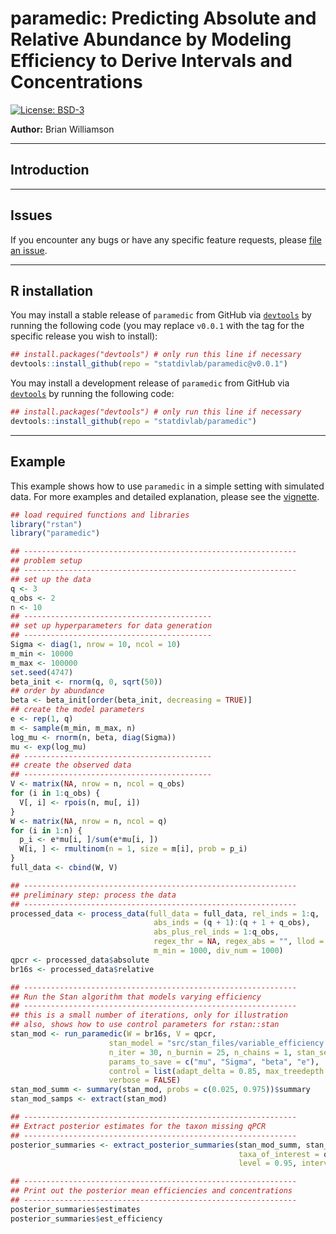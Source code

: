 # paramedic: Predicting Absolute and Relative Abundance by Modeling Efficiency to Derive Intervals and Concentrations

[![License: BSD-3](https://img.shields.io/badge/License-BSD--3--Clause-yellow)](https://opensource.org/licenses/BSD-3-Clause)

**Author:** Brian Williamson

------------------------------

## Introduction


------------------------------

## Issues

If you encounter any bugs or have any specific feature requests, please [file an issue](https://github.com/statdivlab/paramedic/issues).

------------------------------

## R installation

You may install a stable release of `paramedic` from GitHub via  [`devtools`](https://www.rstudio.com/products/rpackages/devtools/) by running the following code (you may replace `v0.0.1` with the tag for the specific release you wish to install):

```r
## install.packages("devtools") # only run this line if necessary
devtools::install_github(repo = "statdivlab/paramedic@v0.0.1")
```

You may install a development release of `paramedic` from GitHub via [`devtools`](https://www.rstudio.com/products/rpackages/devtools/) by running the following code:

```r
## install.packages("devtools") # only run this line if necessary
devtools::install_github(repo = "statdivlab/paramedic")
```

------------------------------

## Example

This example shows how to use `paramedic` in a simple setting with simulated data. For more examples and detailed explanation, please see the [vignette](vignettes/introduction_to_paramedic.Rmd).

```r
## load required functions and libraries
library("rstan")
library("paramedic")

## -------------------------------------------------------------
## problem setup
## -------------------------------------------------------------
## set up the data
q <- 3
q_obs <- 2
n <- 10
## ------------------------------------------
## set up hyperparameters for data generation
## ------------------------------------------
Sigma <- diag(1, nrow = 10, ncol = 10)
m_min <- 10000
m_max <- 100000
set.seed(4747)
beta_init <- rnorm(q, 0, sqrt(50))
## order by abundance
beta <- beta_init[order(beta_init, decreasing = TRUE)]
## create the model parameters
e <- rep(1, q)
m <- sample(m_min, m_max, n)
log_mu <- rnorm(n, beta, diag(Sigma))
mu <- exp(log_mu)
## ------------------------------------------
## create the observed data
## ------------------------------------------
V <- matrix(NA, nrow = n, ncol = q_obs)
for (i in 1:q_obs) {
  V[, i] <- rpois(n, mu[, i])    
}
W <- matrix(NA, nrow = n, ncol = q)
for (i in 1:n) {
  p_i <- e*mu[i, ]/sum(e*mu[i, ])
  W[i, ] <- rmultinom(n = 1, size = m[i], prob = p_i)    
}
full_data <- cbind(W, V)

## -------------------------------------------------------------
## preliminary step: process the data
## -------------------------------------------------------------
processed_data <- process_data(full_data = full_data, rel_inds = 1:q,
                                abs_inds = (q + 1):(q + 1 + q_obs),
                                abs_plus_rel_inds = 1:q_obs,
                                regex_thr = NA, regex_abs = "", llod = 0,
                                m_min = 1000, div_num = 1000)
qpcr <- processed_data$absolute
br16s <- processed_data$relative

## -------------------------------------------------------------
## Run the Stan algorithm that models varying efficiency
## -------------------------------------------------------------
## this is a small number of iterations, only for illustration
## also, shows how to use control parameters for rstan::stan
stan_mod <- run_paramedic(W = br16s, V = qpcr,
                      stan_model = "src/stan_files/variable_efficiency.stan",
                      n_iter = 30, n_burnin = 25, n_chains = 1, stan_seed = 4747,
                      params_to_save = c("mu", "Sigma", "beta", "e"),
                      control = list(adapt_delta = 0.85, max_treedepth = 15),
                      verbose = FALSE)
stan_mod_summ <- summary(stan_mod, probs = c(0.025, 0.975))$summary
stan_mod_samps <- extract(stan_mod)

## -------------------------------------------------------------
## Extract posterior estimates for the taxon missing qPCR
## -------------------------------------------------------------
posterior_summaries <- extract_posterior_summaries(stan_mod_summ, stan_mod_samps,
                                                   taxa_of_interest = q, mult_num = 1,
                                                   level = 0.95, interval_type = "wald")

## -------------------------------------------------------------
## Print out the posterior mean efficiencies and concentrations
## -------------------------------------------------------------
posterior_summaries$estimates
posterior_summaries$est_efficiency
```
